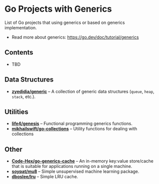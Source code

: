# Go Projects with Generics

List of Go projects that using generics or based on generics implementation.

- Read more about generics: https://go.dev/doc/tutorial/generics

## Contents

- TBD

## Data Structures

- **[zyedidia/generic](https://github.com/zyedidia/generic)** – A collection of generic data structures (`queue`, `heap`, `stack`, etc.).

## Utilities

- **[life4/genesis](https://github.com/life4/genesis)** – Functional programming generics functions.
- **[mikhailswift/go-collections](https://github.com/mikhailswift/go-collections)** – Utility functions for dealing with collections

## Other

- **[Code-Hex/go-generics-cache](https://github.com/Code-Hex/go-generics-cache)** – An in-memory key:value store/cache that is suitable for applications running on a single machine.
- **[soypat/mu8](https://github.com/soypat/mu8)** – Simple unsupervised machine learning package.
- **[dboslee/lru](https://github.com/dboslee/lru)** – Simple LRU cache.
